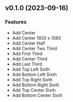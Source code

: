 ## v0.1.0 (2023-09-16)

### Features

- Add Center
- Add Center 1920 x 1080
- Add Center Half
- Add Center Two Third
- Add First Third
- Add Center Third
- Add Last Third
- Add Top Left Sixth
- Add Bottom Left Sixth
- Add Top Right Sixth
- Add Bottom Right Sixth
- Add Top Center Sixth
- Add Bottom Center Sixth
